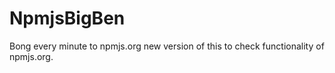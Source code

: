 NpmjsBigBen
===========

Bong every minute to npmjs.org new version of this to check functionality of npmjs.org.
